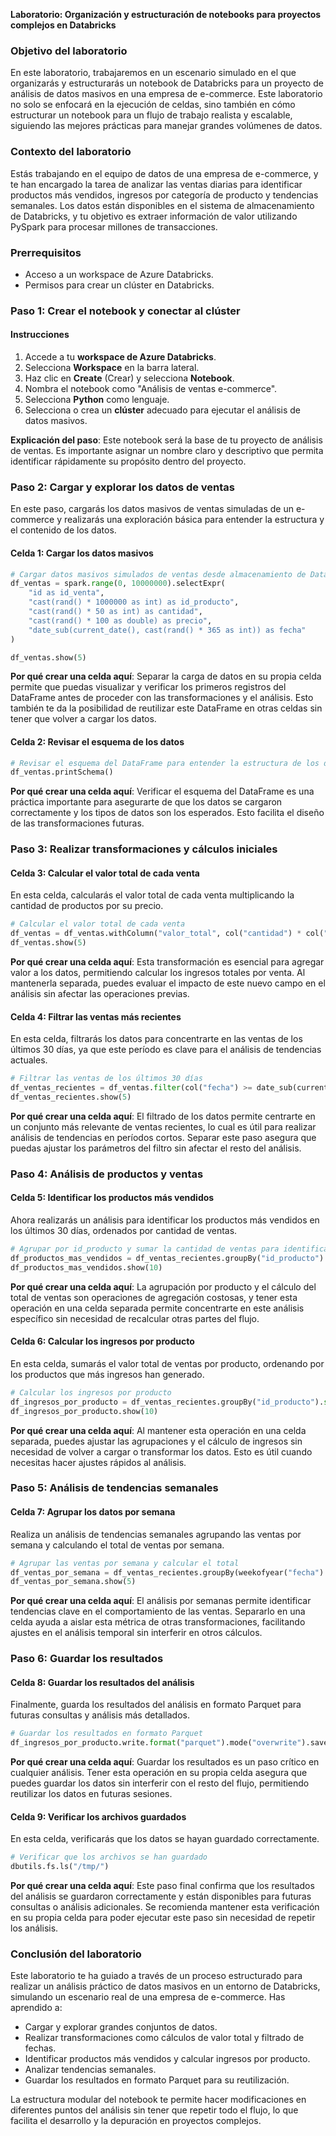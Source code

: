 **Laboratorio: Organización y estructuración de notebooks para proyectos complejos en Databricks**

### Objetivo del laboratorio

En este laboratorio, trabajaremos en un escenario simulado en el que organizarás y estructurarás un notebook de Databricks para un proyecto de análisis de datos masivos en una empresa de e-commerce. Este laboratorio no solo se enfocará en la ejecución de celdas, sino también en cómo estructurar un notebook para un flujo de trabajo realista y escalable, siguiendo las mejores prácticas para manejar grandes volúmenes de datos.

### Contexto del laboratorio

Estás trabajando en el equipo de datos de una empresa de e-commerce, y te han encargado la tarea de analizar las ventas diarias para identificar productos más vendidos, ingresos por categoría de producto y tendencias semanales. Los datos están disponibles en el sistema de almacenamiento de Databricks, y tu objetivo es extraer información de valor utilizando PySpark para procesar millones de transacciones.

### Prerrequisitos

- Acceso a un workspace de Azure Databricks.
- Permisos para crear un clúster en Databricks.

### Paso 1: Crear el notebook y conectar al clúster

#### Instrucciones

1. Accede a tu **workspace de Azure Databricks**.
2. Selecciona **Workspace** en la barra lateral.
3. Haz clic en **Create** (Crear) y selecciona **Notebook**.
4. Nombra el notebook como "Análisis de ventas e-commerce".
5. Selecciona **Python** como lenguaje.
6. Selecciona o crea un **clúster** adecuado para ejecutar el análisis de datos masivos.

**Explicación del paso**: Este notebook será la base de tu proyecto de análisis de ventas. Es importante asignar un nombre claro y descriptivo que permita identificar rápidamente su propósito dentro del proyecto.

### Paso 2: Cargar y explorar los datos de ventas

En este paso, cargarás los datos masivos de ventas simuladas de un e-commerce y realizarás una exploración básica para entender la estructura y el contenido de los datos.

#### Celda 1: Cargar los datos masivos

```python
# Cargar datos masivos simulados de ventas desde almacenamiento de Databricks
df_ventas = spark.range(0, 10000000).selectExpr(
    "id as id_venta",
    "cast(rand() * 1000000 as int) as id_producto",
    "cast(rand() * 50 as int) as cantidad",
    "cast(rand() * 100 as double) as precio",
    "date_sub(current_date(), cast(rand() * 365 as int)) as fecha"
)

df_ventas.show(5)
```

**Por qué crear una celda aquí**: Separar la carga de datos en su propia celda permite que puedas visualizar y verificar los primeros registros del DataFrame antes de proceder con las transformaciones y el análisis. Esto también te da la posibilidad de reutilizar este DataFrame en otras celdas sin tener que volver a cargar los datos.

#### Celda 2: Revisar el esquema de los datos

```python
# Revisar el esquema del DataFrame para entender la estructura de los datos
df_ventas.printSchema()
```

**Por qué crear una celda aquí**: Verificar el esquema del DataFrame es una práctica importante para asegurarte de que los datos se cargaron correctamente y los tipos de datos son los esperados. Esto facilita el diseño de las transformaciones futuras.

### Paso 3: Realizar transformaciones y cálculos iniciales

#### Celda 3: Calcular el valor total de cada venta

En esta celda, calcularás el valor total de cada venta multiplicando la cantidad de productos por su precio.

```python
# Calcular el valor total de cada venta
df_ventas = df_ventas.withColumn("valor_total", col("cantidad") * col("precio"))
df_ventas.show(5)
```

**Por qué crear una celda aquí**: Esta transformación es esencial para agregar valor a los datos, permitiendo calcular los ingresos totales por venta. Al mantenerla separada, puedes evaluar el impacto de este nuevo campo en el análisis sin afectar las operaciones previas.

#### Celda 4: Filtrar las ventas más recientes

En esta celda, filtrarás los datos para concentrarte en las ventas de los últimos 30 días, ya que este período es clave para el análisis de tendencias actuales.

```python
# Filtrar las ventas de los últimos 30 días
df_ventas_recientes = df_ventas.filter(col("fecha") >= date_sub(current_date(), 30))
df_ventas_recientes.show(5)
```

**Por qué crear una celda aquí**: El filtrado de los datos permite centrarte en un conjunto más relevante de ventas recientes, lo cual es útil para realizar análisis de tendencias en períodos cortos. Separar este paso asegura que puedas ajustar los parámetros del filtro sin afectar el resto del análisis.

### Paso 4: Análisis de productos y ventas

#### Celda 5: Identificar los productos más vendidos

Ahora realizarás un análisis para identificar los productos más vendidos en los últimos 30 días, ordenados por cantidad de ventas.

```python
# Agrupar por id_producto y sumar la cantidad de ventas para identificar los más vendidos
df_productos_mas_vendidos = df_ventas_recientes.groupBy("id_producto").sum("cantidad").orderBy(col("sum(cantidad)").desc())
df_productos_mas_vendidos.show(10)
```

**Por qué crear una celda aquí**: La agrupación por producto y el cálculo del total de ventas son operaciones de agregación costosas, y tener esta operación en una celda separada permite concentrarte en este análisis específico sin necesidad de recalcular otras partes del flujo.

#### Celda 6: Calcular los ingresos por producto

En esta celda, sumarás el valor total de ventas por producto, ordenando por los productos que más ingresos han generado.

```python
# Calcular los ingresos por producto
df_ingresos_por_producto = df_ventas_recientes.groupBy("id_producto").sum("valor_total").orderBy(col("sum(valor_total)").desc())
df_ingresos_por_producto.show(10)
```

**Por qué crear una celda aquí**: Al mantener esta operación en una celda separada, puedes ajustar las agrupaciones y el cálculo de ingresos sin necesidad de volver a cargar o transformar los datos. Esto es útil cuando necesitas hacer ajustes rápidos al análisis.

### Paso 5: Análisis de tendencias semanales

#### Celda 7: Agrupar los datos por semana

Realiza un análisis de tendencias semanales agrupando las ventas por semana y calculando el total de ventas por semana.

```python
# Agrupar las ventas por semana y calcular el total
df_ventas_por_semana = df_ventas_recientes.groupBy(weekofyear("fecha").alias("semana")).sum("valor_total").orderBy("semana")
df_ventas_por_semana.show(5)
```

**Por qué crear una celda aquí**: El análisis por semanas permite identificar tendencias clave en el comportamiento de las ventas. Separarlo en una celda ayuda a aislar esta métrica de otras transformaciones, facilitando ajustes en el análisis temporal sin interferir en otros cálculos.

### Paso 6: Guardar los resultados

#### Celda 8: Guardar los resultados del análisis

Finalmente, guarda los resultados del análisis en formato Parquet para futuras consultas y análisis más detallados.

```python
# Guardar los resultados en formato Parquet
df_ingresos_por_producto.write.format("parquet").mode("overwrite").save("/tmp/ingresos_por_producto.parquet")
```

**Por qué crear una celda aquí**: Guardar los resultados es un paso crítico en cualquier análisis. Tener esta operación en su propia celda asegura que puedes guardar los datos sin interferir con el resto del flujo, permitiendo reutilizar los datos en futuras sesiones.

#### Celda 9: Verificar los archivos guardados

En esta celda, verificarás que los datos se hayan guardado correctamente.

```python
# Verificar que los archivos se han guardado
dbutils.fs.ls("/tmp/")
```

**Por qué crear una celda aquí**: Este paso final confirma que los resultados del análisis se guardaron correctamente y están disponibles para futuras consultas o análisis adicionales. Se recomienda mantener esta verificación en su propia celda para poder ejecutar este paso sin necesidad de repetir los análisis.

### Conclusión del laboratorio

Este laboratorio te ha guiado a través de un proceso estructurado para realizar un análisis práctico de datos masivos en un entorno de Databricks, simulando un escenario real de una empresa de e-commerce. Has aprendido a:

- Cargar y explorar grandes conjuntos de datos.
- Realizar transformaciones como cálculos de valor total y filtrado de fechas.
- Identificar productos más vendidos y calcular ingresos por producto.
- Analizar tendencias semanales.
- Guardar los resultados en formato Parquet para su reutilización.

La estructura modular del notebook te permite hacer modificaciones en diferentes puntos del análisis sin tener que repetir todo el flujo, lo que facilita el desarrollo y la depuración en proyectos complejos.